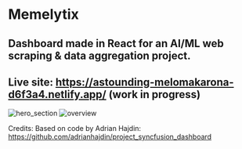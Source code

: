 # Memelytix 

## Dashboard made in React for an AI/ML web scraping & data aggregation project. 

## Live site: https://astounding-melomakarona-d6f3a4.netlify.app/ (work in progress)

![hero_section](https://iili.io/SM24uj.png|width=500)
![overview](https://iili.io/SM2LMB.png|width=500)

Credits: Based on code by Adrian Hajdin: https://github.com/adrianhajdin/project_syncfusion_dashboard
